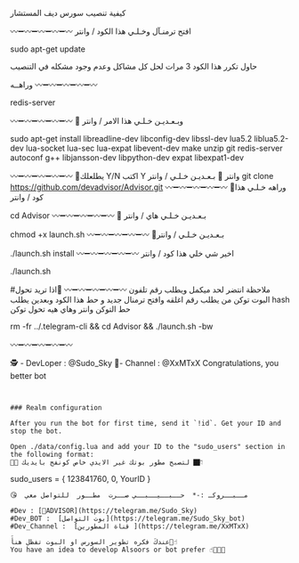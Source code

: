 كيفية تنصيب سورس ديف المستشار

〰➖〰➖〰➖〰➖〰
افتح ترمنـآل وخـلـي هذا الكود / وانتر

sudo apt-get update

حاول تكرر هذا الكود 3 مرات لحل كل مشاكل وعدم وجود مشكله في التنصيب 

وراهــه
〰➖〰➖〰➖〰➖〰

redis-server

〰➖〰➖〰➖〰➖〰
📍 وبـعـديـن خـلـي هذا الامر / وانتر

sudo apt-get install libreadline-dev libconfig-dev libssl-dev lua5.2 liblua5.2-dev lua-socket lua-sec lua-expat libevent-dev make unzip git redis-server autoconf g++ libjansson-dev libpython-dev expat libexpat1-dev                                                                                                                                                                                                                                                                        

〰➖〰➖〰➖〰➖〰
📍يطلعلك Y/N اكتب Y وانتر
📍 بـعـديـن خـلـي / وانتر
git clone https://github.com/devadvisor/Advisor.git
〰➖〰➖〰➖〰➖〰
📍وراهه خـلـي هذا كود / وانتر

cd Advisor
〰➖〰➖〰➖〰➖〰
📍 بـعـديـن خـلـي هاي / وانتر

chmod +x launch.sh
〰➖〰➖〰➖〰➖〰
📍بـعـديـن خـلـي / وانتر

./launch.sh install
〰➖〰➖〰➖〰➖〰
 اخير شي خلي هذا كود / وانتر 

./launch.sh

#ملاحظة انتضر لحد ميكمل ويطلب رقم تلفون
〰➖〰➖〰➖〰➖〰
📍اذا تريد تحول البوت توكن من يطلب رقم اغلقه وافتح ترمنال جديد
و حط هذا الكود وبعدين يطلب hash حط التوكن وانتر وهاي هيه تحول توكن

rm -fr ../.telegram-cli && cd Advisor && ./launch.sh -bw

〰➖〰➖〰➖〰➖〰

🕵 - DevLoper : @Sudo_Sky
 📍- Channel : @XxMTxX
Congratulations, you better bot
```
```
```

### Realm configuration

After you run the bot for first time, send it `!id`. Get your ID and stop the bot.

Open ./data/config.lua and add your ID to the "sudo_users" section in the following format:
✋🏿 لتصبح مطور بوتك غير الايدي خاص كونفج بايديك 👇🏿
```
  sudo_users = {
    123841760,
    0,
    YourID
  }
```
😘  مــبــروكـ :-*  حــبــيــبــي صــرت  مطــور  للتواصل معي 

#Dev : [🔱ADVISOR](https://telegram.me/Sudo_Sky)
#Dev_BOT :  [بوت التواصل](https://telegram.me/Sudo_Sky_bot)
#Dev_Channel :  [قناة المطورين ](https://telegram.me/XxMTxX)

عندكَ فكره تطوير السورس او البوت تفظل هنأَ☝🏿️
You have an idea to develop Alsoors or bot prefer ☝🏿️✋🏿
